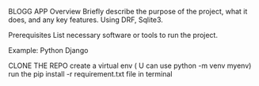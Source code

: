 BLOGG APP
Overview
Briefly describe the purpose of the project, what it does, and any key features. Using DRF, Sqlite3.

Prerequisites
List necessary software or tools to run the project.

Example:
Python 
Django 

CLONE THE REPO
create a virtual env ( U can use python -m venv myenv)
run the pip install -r requirement.txt file in terminal
